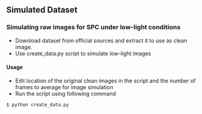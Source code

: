 ## Simulated Dataset
### Simulating raw images for SPC under low-light conditions

* Download dataset from official sources and extract it to use as clean image.
* Use create\_data.py script to simulate low-light images

#### Usage
* Edit location of the original clean images in the script and the number of frames to average for image simulation
* Run the script using following command

```
$ python create_data.py
```
